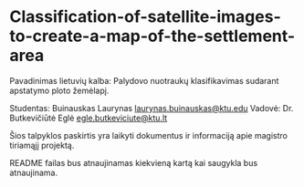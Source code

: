 # Classification-of-satellite-images-to-create-a-map-of-the-settlement-area

Pavadinimas lietuvių kalba: Palydovo nuotraukų klasifikavimas sudarant apstatymo ploto žemėlapį.

Studentas: Buinauskas Laurynas <laurynas.buinauskas@ktu.edu>
Vadovė:  Dr. Butkevičiūtė Eglė <egle.butkeviciute@ktu.lt>

Šios talpyklos paskirtis yra laikyti dokumentus ir informaciją apie magistro tiriamąjį projektą.

README failas bus atnaujinamas kiekvieną kartą kai saugykla bus atnaujinama.
